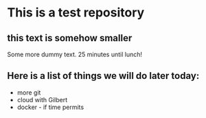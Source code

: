 # This is a test repository

## this text is somehow smaller

Some more dummy text. 25 minutes until lunch!

## Here is a list of things we will do later today:

* more git
* cloud with Gilbert
* docker - if time permits
